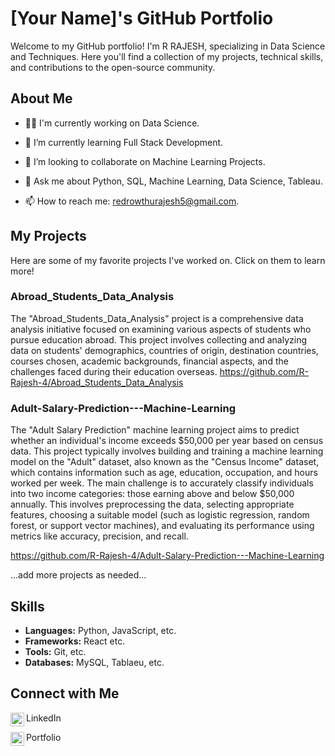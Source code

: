 # [Your Name]'s GitHub Portfolio

Welcome to my GitHub portfolio! I'm R RAJESH, specializing in Data Science and Techniques. Here you'll find a collection of my projects, technical skills, and contributions to the open-source community.

## About Me

- 👨‍💻 I'm currently working on Data Science.
- 🌱 I’m currently learning Full Stack Development.
- 👯 I’m looking to collaborate on Machine Learning Projects.

- 💬 Ask me about Python, SQL, Machine Learning, Data Science, Tableau.
- 📫 How to reach me: redrowthurajesh5@gmail.com.

## My Projects

Here are some of my favorite projects I've worked on. Click on them to learn more!

### Abroad_Students_Data_Analysis
The "Abroad_Students_Data_Analysis" project is a comprehensive data analysis initiative focused on examining various aspects of students who pursue education abroad. This project involves collecting and analyzing data on students' demographics, countries of origin, destination countries, courses chosen, academic backgrounds, financial aspects, and the challenges faced during their education overseas.
https://github.com/R-Rajesh-4/Abroad_Students_Data_Analysis

### Adult-Salary-Prediction---Machine-Learning
The "Adult Salary Prediction" machine learning project aims to predict whether an individual's income exceeds $50,000 per year based on census data. This project typically involves building and training a machine learning model on the "Adult" dataset, also known as the "Census Income" dataset, which contains information such as age, education, occupation, and hours worked per week. The main challenge is to accurately classify individuals into two income categories: those earning above and below $50,000 annually. This involves preprocessing the data, selecting appropriate features, choosing a suitable model (such as logistic regression, random forest, or support vector machines), and evaluating its performance using metrics like accuracy, precision, and recall. 

https://github.com/R-Rajesh-4/Adult-Salary-Prediction---Machine-Learning

...add more projects as needed...

## Skills

- **Languages:** Python, JavaScript, etc.
- **Frameworks:** React etc.
- **Tools:**  Git, etc.
- **Databases:** MySQL, Tablaeu, etc.



## Connect with Me

<img align="left" alt="LinkedIn" width="22px" src="https://icons8.com/icon/xuvGCOXi8Wyg/linkedin" href='https://www.linkedin.com/in/rajesh-redrowthu/' />LinkedIn
 
<img align="left" alt="Portfoilio" width="22px" src="[https://icons8.com/icon/xuvGCOXi8Wyg/linkedin](https://icons8.com/icon/AfM2kzPzTz6Q/portfolio)" href='https://rajesh-r-portfolio.netlify.app/'/>Portfolio


